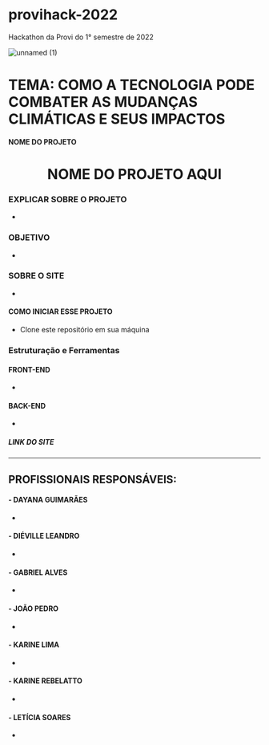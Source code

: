 # provihack-2022
Hackathon da Provi do 1° semestre de 2022

![unnamed (1)](https://user-images.githubusercontent.com/80927197/166059633-974ec4c6-e85c-4bb4-8dbe-1ce2bbc450c0.jpg)


# TEMA: COMO A TECNOLOGIA PODE COMBATER AS MUDANÇAS CLIMÁTICAS E SEUS IMPACTOS

#### NOME DO PROJETO
<h1 align="center"> NOME DO PROJETO AQUI </h1>

### EXPLICAR SOBRE O PROJETO
-

### OBJETIVO
-

### SOBRE O SITE
-

#### COMO INICIAR ESSE PROJETO

- Clone este repositório em sua máquina

<!-- $  -->

### Estruturação e Ferramentas

#### FRONT-END
-

#### BACK-END
-

##### LINK DO SITE
-----


## PROFISSIONAIS RESPONSÁVEIS:

#### - DAYANA GUIMARÃES
-

#### - DIÉVILLE LEANDRO
-

#### - GABRIEL ALVES
-

#### - JOÃO PEDRO 
-

#### - KARINE LIMA
-

#### - KARINE REBELATTO
-

#### - LETÍCIA SOARES
-
